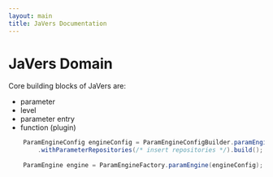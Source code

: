 ```yaml
---
layout: main
title: JaVers Documentation
---
```


# JaVers Domain

Core building blocks of JaVers are:

* parameter
* level
* parameter entry
* function (plugin)


```java
    ParamEngineConfig engineConfig = ParamEngineConfigBuilder.paramEngineConfig()
        .withParameterRepositories(/* insert repositories */).build();
    
    ParamEngine engine = ParamEngineFactory.paramEngine(engineConfig);
```


